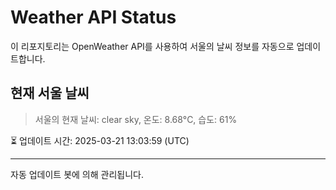 
# Weather API Status

이 리포지토리는 OpenWeather API를 사용하여 서울의 날씨 정보를 자동으로 업데이트합니다.

## 현재 서울 날씨
> 서울의 현재 날씨: clear sky, 온도: 8.68°C, 습도: 61%

⏳ 업데이트 시간: 2025-03-21 13:03:59 (UTC)

---
자동 업데이트 봇에 의해 관리됩니다.
